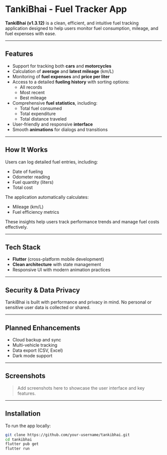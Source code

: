 # TankiBhai - Fuel Tracker App

**TankiBhai (v1.3.12)** is a clean, efficient, and intuitive fuel tracking application designed to help users monitor fuel consumption, mileage, and fuel expenses with ease.

---

## Features

- Support for tracking both **cars** and **motorcycles**
- Calculation of **average** and **latest mileage** (km/L)
- Monitoring of **fuel expenses** and **price per liter**
- Access to a detailed **fueling history** with sorting options:
  - All records  
  - Most recent  
  - Best mileage
- Comprehensive **fuel statistics**, including:
  - Total fuel consumed  
  - Total expenditure  
  - Total distance traveled
- User-friendly and responsive **interface**
- Smooth **animations** for dialogs and transitions

---

## How It Works

Users can log detailed fuel entries, including:

- Date of fueling  
- Odometer reading  
- Fuel quantity (liters)  
- Total cost

The application automatically calculates:

- Mileage (km/L)  
- Fuel efficiency metrics

These insights help users track performance trends and manage fuel costs effectively.

---

## Tech Stack

- **Flutter** (cross-platform mobile development)
- **Clean architecture** with state management
- Responsive UI with modern animation practices

---

## Security & Data Privacy

TankiBhai is built with performance and privacy in mind. No personal or sensitive user data is collected or shared.

---

## Planned Enhancements

- Cloud backup and sync
- Multi-vehicle tracking
- Data export (CSV, Excel)
- Dark mode support

---

## Screenshots

> Add screenshots here to showcase the user interface and key features.

---

## Installation

To run the app locally:

```bash
git clone https://github.com/your-username/tankibhai.git
cd tankibhai
flutter pub get
flutter run
